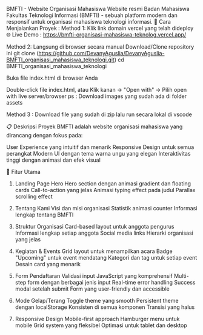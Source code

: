 BMFTI - Website Organisasi Mahasiswa
Website resmi Badan Mahasiswa Fakultas Teknologi Informasi (BMFTI) - sebuah platform modern dan responsif untuk organisasi mahasiswa teknologi informasi.
🚀 Cara Menjalankan Proyek :
Method 1: Klik link domain vercel yang telah dideploy
🌐 Live Demo : https://bmfti-organisasi-mahasiswa-teknolog.vercel.app/

Method 2: Langsung di browser secara manual
Download/Clone repository ini
git clone (https://github.com/DevanyAguslia/DevanyAguslia-BMFTI_organisasi_mahasiswa_teknologi.git)
cd BMFTI_organisasi_mahasiswa_teknologi

Buka file index.html di browser Anda

Double-click file index.html, atau
Klik kanan → "Open with" → Pilih open with live server/browser
ps : Download images yang sudah ada di folder assets

Method 3 : Download file yang sudah di zip lalu run secara lokal di vscode

📋 Deskripsi Proyek
BMFTI adalah website organisasi mahasiswa yang dirancang dengan fokus pada:

User Experience yang intuitif dan menarik
Responsive Design untuk semua perangkat
Modern UI dengan tema warna ungu yang elegan
Interaktivitas tinggi dengan animasi dan efek visual

🎯 Fitur Utama
1. Landing Page Hero
Hero section dengan animasi gradient dan floating cards
Call-to-action yang jelas
Animasi typing effect pada judul
Parallax scrolling effect

2. Tentang Kami
Visi dan misi organisasi
Statistik animasi counter
Informasi lengkap tentang BMFTI

3. Struktur Organisasi
Card-based layout untuk anggota pengurus
Informasi lengkap setiap anggota
Social media links
Hierarki organisasi yang jelas

4. Kegiatan & Events
Grid layout untuk menampilkan acara
Badge "Upcoming" untuk event mendatang
Kategori dan tag untuk setiap event
Desain card yang menarik

5. Form Pendaftaran
Validasi input JavaScript yang komprehensif
Multi-step form dengan berbagai jenis input
Real-time error handling
Success modal setelah submit
Form yang user-friendly dan accessible

6. Mode Gelap/Terang
Toggle theme yang smooth
Persistent theme dengan localStorage
Konsisten di semua komponen
Transisi yang halus

7. Responsive Design
Mobile-first approach
Hamburger menu untuk mobile
Grid system yang fleksibel
Optimasi untuk tablet dan desktop
